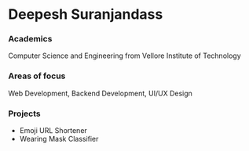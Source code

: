 # Deepesh Suranjandass

### Academics

Computer Science and Engineering from 
Vellore Institute of Technology

### Areas of focus

Web Development, Backend Development, UI/UX Design

### Projects

- Emoji URL Shortener
- Wearing Mask Classifier

